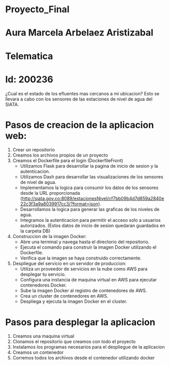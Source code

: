 # Proyecto_Final
# Aura Marcela Arbelaez Aristizabal
# Telematica 
# Id: 200236

¿Cual es el estado de los efluentes mas cercanos a mi ubicacion? 
Esto se llevara a cabo con los sensores de las estaciones de nivel de agua del SIATA.

# Pasos de creacion de la aplicacion web:
1. Crear un repositorio
2. Creamos los archivos propios de un proyecto
3. Creamos el Dockerfile para el login (DockerfileFront)
   - Utilizamos Flask para desarrollar la pagina de inicio de sesion y la autenticacion.
   - Utilizamos Dash para desarrollar las visualizaciones de los sensores de nivel de agua.
   - Implementamos la logica para consumir los datos de los sensores desde la URL proporcionada (http://siata.gov.co:8089/estacionesNivel/cf7bb09b4d7d859a2840e22c3f3a9a8039917cc3/?format=json).
   - Desarrollamos la logica para generar las graficas de los niveles de agua.
   - Integramos la autenticacion para permitir el acceso solo a usuarios autorizados. (Estos datos de inicio de sesion quedaran guardados en la carpeta DB)
4. Construccion de la imagen Docker:
   - Abre una terminal y navega hasta el directorio del repositorio.
   - Ejecuta el comando para construir la imagen Docker utilizando el Dockerfile.
   - Verifica que la imagen se haya construido correctamente.
6. Despliegue del servicio en un servidor de produccion:
   - Utiliza un proveedor de servicios en la nube como AWS para desplegar tu servicio.
   - Configura una instancia de maquina virtual en AWS para ejecutar contenedores Docker.
   - Sube la imagen Docker al registro de contenedores de AWS.
   - Crea un cluster de contenedores en AWS.
   - Despliega y ejecuta la imagen Docker en el cluster.

# Pasos para desplegar la aplicacion
1. Creamos una maquina virtual
2. Clonamos el repositorio que creamos con todo el proyecto
3. Instalamos los programas necesarios para el despliegue de la aplicacion
4. Creamos un contenedor 
5. Corremos todos los archivos desde el contenedor utilizando docker


